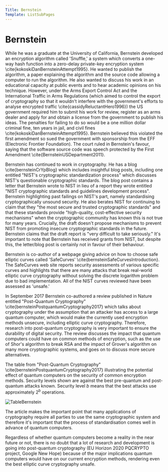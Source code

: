 ```yaml
---
Title: Bernstein
Template: ListSubPages
---
```


# Bernstein

While he was a graduate at the University of California, Bernstein developed an encryption algorithm called 'Snuffle,' a system which converts a one-way hash function into a zero-delay private-key encryption system \cite{kokoskiDanBernsteinAttempt1995}. He wanted to publish the algorithm, a paper explaining the algorithm and the source code allowing a computer to run the algorithm. He also wanted to discuss his work in an educational capacity at public events and to hear academic opinions on his technique. However, under the Arms Export Control Act and the International Traffic in Arms Regulations (which aimed to control the export of cryptography so that it wouldn't interfere with the government's efforts to analyse encrypted traffic \cite{cassidyReluctantHero1996}) the US government required him to submit his work for review, register as an arms dealer and apply for and obtain a license from the government to publish his ideas. The penalties for failing to do so would be a one million dollar criminal fine, ten years in jail, and civil fines \cite{kokoskiDanBernsteinAttempt1995}. Bernstein believed this violated the first amendment so sued the government with sponsorship from the EFF (Electronic Frontier Foundation). The court ruled in Bernstein's favour, saying that the software source code was speech protected by the First Amendment \cite{BernsteinUSDepartment2011}. 


Bernstein has continued to work in cryptography. He has a blog \cite{bernsteinCrYpBlog} which includes insightful blog posts, including one entitled "NIST's cryptographic standardization process" which discusses NIST's questionable cryptographic standards. The blog post contains a letter that Bernstein wrote to NIST in lieu of a report they wrote entitled "NIST cryptographic standards and guidelines development process". Bernstein highlighting past failings on NIST's part, namely standardising cryptographically unsound security. He also berates NIST for continuing to claim that they "the most secure and trusted cryptographic standards" and that these standards provide "high-quality, cost-effective security mechanisms" when the cryptographic community has known this is not true for many years. Crucially, the draft doesn't propose mechanisms to prevent NIST from promoting insecure cryptographic standards in the future. Bernstein claims that the draft report is "very difficult to take seriously." It's important to note that Bernstein has received grants from NIST, but despite this, the letter/blog post is certainly not in favour of their behaviour.

Bernstein is co-author of a webpage giving advice on how to choose safe elliptic curves called 'SafeCurves' \cite{bernsteinSafeCurvesIntroduction}. The SafeCurves web site reports security assessments of various specific curves and highlights that there are many attacks that break real-world elliptic curve cryptography without solving the discrete logarithm problem due to bad implementation. All of the NIST curves reviewed have been assessed as 'unsafe.'

In September 2017 Bernstein co-authored a review published in Nature entitled "Post-Quantum Cryptography" \cite{bernsteinPostquantumCryptography2017} which talks about cryptography under the assumption that an attacker has access to a large quantum computer, which would make the currently used encryption methods unsecure, including elliptic curve cryptography. Therefore, research into post-quantum cryptography is very important to ensure the durability of digital security. The review discusses the impact that quantum computers could have on common methods of encryption, such as the use of Shor's algorithm to break RSA and the impact of Grover's algorithm on many more cryptographic systems, and goes on to discuss more secure alternatives. 


The table from "Post-Quantum Cryptography" \cite{bernsteinPostquantumCryptography2017} illustrating the potential effect of quantum computers on the security of common encryption methods. Security levels shown are against the best pre-quantum and post-quantum attacks known. Security level $b$ means that the best attacks use approximately $2^b$ operations.

![TableBernstein](http://db716.user.srcf.net/eim/media/BernsteinGraph.png)
	
The article makes the important point that many applications of cryptography require all parties to use the same cryptographic system and therefore it's important that the process of standardisation comes well in advance of quantum computers. 

Regardless of whether quantum computers become a reality in the near future or not, there is no doubt that a lot of research and development is going into post-quantum cryptography (EU Horizon 2020 PQCRYPTO project, Google New Hope) because of the major implications quantum computers would have on our current encryption methods, rendering even the best elliptic curve cryptography unsafe.

